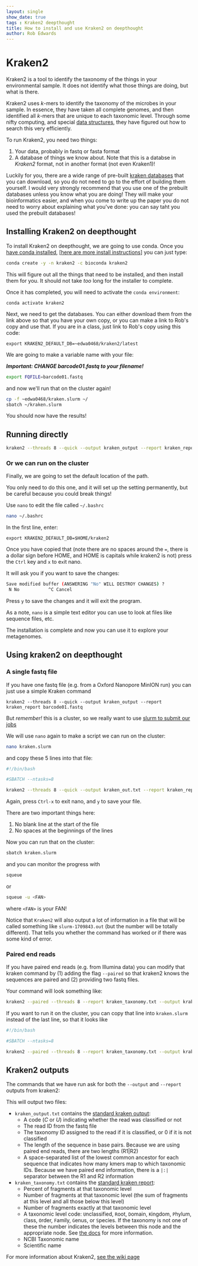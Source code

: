 ```yaml
---
layout: single
show_date: true
tags : Kraken2 deepthought
title: How to install and use Kraken2 on deepthought
author: Rob Edwards
---
```


# Kraken2

Kraken2 is a tool to identify the taxonomy of the things in your environmental sample. It does not identify what those things are doing, but what is there.

Kraken2 uses _k_-mers to identify the taxonomy of the microbes in your sample. In essence, they have taken all complete genomes, and then identified all _k_-mers that are unique to each taxonomic level. Through some nifty computing, and special [data structures](https://www.youtube.com/watch?v=zgCnMvvw6Oo&list=PLpPXw4zFa0uKKhaSz87IowJnOTzh9tiBk), they have figured out how to search this very efficiently.

To run Kraken2, you need two things:
1. Your data, probably in fastq or fasta format
2. A database of things we know about. Note that this is a databse in _Kraken2_ format, not in another format (not even Kraken1)!

Luckily for you, there are a wide range of pre-built [kraken databases](https://benlangmead.github.io/aws-indexes/k2) that you can download, so you do not need to go to the effort of building them yourself. I would very strongly recommend that you use one of the prebuilt databases unless you know what you are doing! They will make your bioinformatics easier, and when you come to write up the paper you do not need to worry about explaining what you've done: you can say taht you used the prebuilt databases!


## Installing Kraken2 on deepthought

To install Kraken2 on deepthought, we are going to use conda. Once you [have conda installed](2020-09-02-condadeepthought.md), \[[here are more install instructions](https://fame.flinders.edu.au/blog/2021/05/27/linux-getting-started#installing-software)\] you can just type:

```bash
conda create -y -n kraken2 -c bioconda kraken2
```

This will figure out all the things that need to be installed, and then install them for you. It should not take _too_ long for the installer to complete.

Once it has completed, you will need to activate the `conda environment`:

```
conda activate kraken2
```


Next, we need to get the databases. You can either download them from the link above so that you have your own copy, or you can make a link to Rob's copy and use that. If you are in a class, just link to Rob's copy using this code:



```text
export KRAKEN2_DEFAULT_DB=~edwa0468/kraken2/latest
```

We are going to make a variable name with your file:

***Important: CHANGE barcode01.fastq to your filename!***

```bash
export FQFILE=barcode01.fastq
```


and now we'll run that on the cluster again!

```bash
cp -f ~edwa0468/kraken.slurm ~/
sbatch ~/kraken.slurm
```


You should now have the results!


## Running directly





```bash
kraken2 --threads 8 --quick --output kraken_output --report kraken_report barcode01.fastq
```




### Or we can run on the cluster





Finally, we are going to set the default location of the path.

You only need to do this one, and it will set up the setting permanently, but be careful because you could break things!

Use `nano` to edit the file called `~/.bashrc`

```bash
nano ~/.bashrc
```

In the first line, enter:

```text
export KRAKEN2_DEFAULT_DB=$HOME/kraken2
```

Once you have copied that (note there are no spaces around the `=`, there is a dollar sign before HOME, and HOME is capitals while kraken2 is not) press the `Ctrl` key and `x` to e`x`it nano.

It will ask you if you want to save the changes:

```bash
Save modified buffer (ANSWERING "No" WILL DESTROY CHANGES) ?                                                                                                                                                                                  Y Yes
 N No           ^C Cancel
```

Press `y` to save the changes and it will exit the program.

As a note, `nano` is a simple text editor you can use to look at files like sequence files, etc.

The installation is complete and now you can use it to explore your metagenomes.

## Using kraken2 on deepthought

### A single fastq file

If you have  one fastq file (e.g. from a Oxford Nanopore MinION run) you can just use a simple Kraken command


```
kraken2 --threads 8 --quick --output kraken_output --report kraken_report barcode01.fastq
```


But _remember!_ this is a cluster, so we really want to use [slurm to submit our jobs](2020-09-01-deepthought.md#getting-started-with-a-simple-job-submission)

We will use `nano` again to make a script we can run on the cluster:

```bash
nano kraken.slurm
```

and copy these 5 lines into that file:


```bash
#!/bin/bash

#SBATCH --ntasks=8

kraken2 --threads 8 --quick --output kraken_out.txt --report kraken_report.txt barcode01.fastq
```

Again, press `Ctrl-x` to exit nano, and `y` to save your file.

There are two important things here:
1. No blank line at the start of the file
2. No spaces at the beginnings of the lines

Now you can run that on the cluster:


```bash
sbatch kraken.slurm
```

and you can monitor the progress with

```bash
squeue
```

or 


```bash
squeue -u <FAN>
```

where `<FAN>` is your FAN!


Notice that `Kraken2` will also output a lot of information in a file that will be called something like `slurm-1709843.out` (but the number will be totally different). That tells you whether the command has worked or if there was some kind of error.




### Paired end reads

If you have paired end reads (e.g. from Illumina data) you can modify that kraken command by (1) adding the flag `--paired` so that kraken2 knows the sequences are paired and (2) providing two fastq files.

Your command will look something like:


```bash
kraken2 --paired --threads 8 --report kraken_taxonomy.txt --output kraken_output.txt fastq/reads_1.fastq fastq/reads_2.fastq
```

If you want to run it on the cluster, you can copy that line into `kraken.slurm` instead of the last line, so that it looks like


```bash
#!/bin/bash

#SBATCH --ntasks=8

kraken2 --paired --threads 8 --report kraken_taxonomy.txt --output kraken_output.txt fastq/reads_1.fastq fastq/reads_2.fastq
```



## Kraken2 outputs

The commands that we have run ask for both the `--output` and `--report` outputs from kraken2:

This will output two files:

* `kraken_output.txt` contains the [standard kraken output](https://github.com/DerrickWood/kraken2/wiki/Manual#output-formats):
    - A code (_C_ or _U_) indicating whether the read was classified or not
    - The read ID from the fastq file
    - The taxonomy ID assigned to the read if it is classified, or 0 if it is not classified
    - The length of the sequence in base pairs. Because we are using paired end reads, there are two lengths (R1\|R2)
    - A space-separated list of the lowest common ancestor for each sequence that indicates how many kmers map to which taxonomic IDs. Because we have paired end information, there is a `|:|` separator between the R1 and R2 information
* `kraken_taxonomy.txt` contains the [standard kraken report](https://github.com/DerrickWood/kraken2/wiki/Manual#sample-report-output-format):
    - Percent of fragments at that taxonomic level
    - Number of fragments at that taxonomic level (the sum of fragments at this level and all those below this level)
    - Number of fragments exactly at that taxonomic level
    - A taxonomic level code:  `U`nclassified, `R`oot, `D`omain, `K`ingdom, `P`hylum, `C`lass, `O`rder, `F`amily, `G`enus, or `S`pecies. If the taxonomy is not one of these the number indicates the levels between this node and the appropriate node. See [the docs](https://github.com/DerrickWood/kraken2/wiki/Manual#sample-report-output-format) for more information.
    - NCBI Taxonomic name
    - Scientific name


For more information about Kraken2, [see the wiki page](https://github.com/DerrickWood/kraken2/wiki/Manual)





